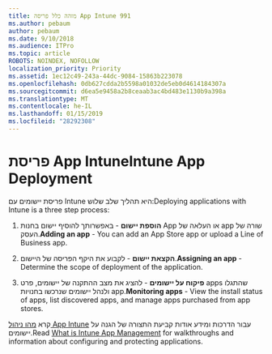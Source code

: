 ```yaml
---
title: מזהה כלל פריסה App Intune 991
ms.author: pebaum
author: pebaum
ms.date: 9/10/2018
ms.audience: ITPro
ms.topic: article
ROBOTS: NOINDEX, NOFOLLOW
localization_priority: Priority
ms.assetid: 1ec12c49-243a-44dc-9084-15863b223078
ms.openlocfilehash: 0db627cdda2b5598a01032de5eb0d4614184307a
ms.sourcegitcommit: d6ea5e9458a2b8ceaab3ac4bd483e1130b9a398a
ms.translationtype: MT
ms.contentlocale: he-IL
ms.lasthandoff: 01/15/2019
ms.locfileid: "28292308"
---
```

# <a name="intune-app-deployment"></a><span data-ttu-id="cf4a2-102">פריסת App Intune</span><span class="sxs-lookup"><span data-stu-id="cf4a2-102">Intune App Deployment</span></span>

<span data-ttu-id="cf4a2-103">פריסת יישומים עם Intune היא תהליך שלב שלוש:</span><span class="sxs-lookup"><span data-stu-id="cf4a2-103">Deploying applications with Intune is a three step process:</span></span>
  
1. <span data-ttu-id="cf4a2-104">**הוספת יישום** - באפשרותך להוסיף יישום בחנות App או העלאה של app שורה של העסק.</span><span class="sxs-lookup"><span data-stu-id="cf4a2-104">**Adding an app** - You can add an App Store app or upload a Line of Business app.</span></span> 
    
2. <span data-ttu-id="cf4a2-105">**הקצאת יישום** - לקבוע את היקף הפריסה של היישום.</span><span class="sxs-lookup"><span data-stu-id="cf4a2-105">**Assigning an app** - Determine the scope of deployment of the application.</span></span> 
    
3. <span data-ttu-id="cf4a2-106">**פיקוח על יישומים** - להציג את מצב ההתקנה של יישומים, פרט apps שהתגלו ולנהל יישומים שנרכשו בחנויות app.</span><span class="sxs-lookup"><span data-stu-id="cf4a2-106">**Monitoring apps** - View the install status of apps, list discovered apps, and manage apps purchased from app stores.</span></span> 
    
<span data-ttu-id="cf4a2-107">קרא [מהו ניהול App Intune](https://docs.microsoft.com/intune/app-management) עבור הדרכות ומידע אודות קביעת התצורה של הגנה על יישומים.</span><span class="sxs-lookup"><span data-stu-id="cf4a2-107">Read [What is Intune App Management](https://docs.microsoft.com/intune/app-management) for walkthroughs and information about configuring and protecting applications.</span></span> 
  

